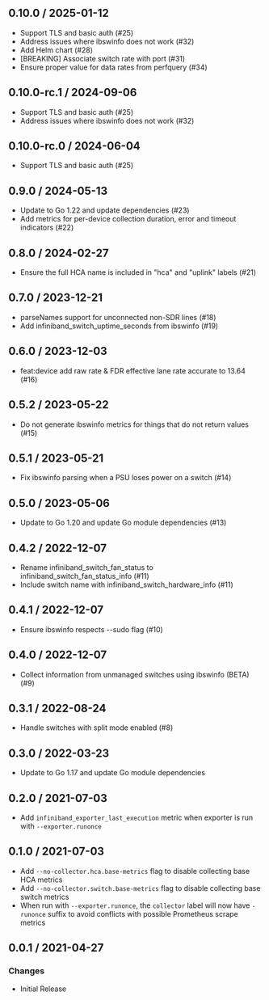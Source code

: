 ## 0.10.0 / 2025-01-12

* Support TLS and basic auth (#25)
* Address issues where ibswinfo does not work (#32)
* Add Helm chart (#28)
* [BREAKING] Associate switch rate with port (#31)
* Ensure proper value for data rates from perfquery (#34)

## 0.10.0-rc.1 / 2024-09-06

* Support TLS and basic auth (#25)
* Address issues where ibswinfo does not work (#32)

## 0.10.0-rc.0 / 2024-06-04

* Support TLS and basic auth (#25)

## 0.9.0 / 2024-05-13

* Update to Go 1.22 and update dependencies (#23)
* Add metrics for per-device collection duration, error and timeout indicators (#22)

## 0.8.0 / 2024-02-27

* Ensure the full HCA name is included in "hca" and "uplink" labels (#21)

## 0.7.0 / 2023-12-21

* parseNames support for unconnected non-SDR lines (#18)
* Add infiniband_switch_uptime_seconds from ibswinfo (#19)

## 0.6.0 / 2023-12-03

* feat:device add raw rate & FDR effective lane rate accurate to 13.64 (#16)

## 0.5.2 / 2023-05-22

* Do not generate ibswinfo metrics for things that do not return values (#15)

## 0.5.1 / 2023-05-21

* Fix ibswinfo parsing when a PSU loses power on a switch (#14)

## 0.5.0 / 2023-05-06

* Update to Go 1.20 and update Go module dependencies (#13)

## 0.4.2 / 2022-12-07

* Rename infiniband_switch_fan_status to infiniband_switch_fan_status_info (#11)
* Include switch name with infiniband_switch_hardware_info (#11)

## 0.4.1 / 2022-12-07

* Ensure ibswinfo respects --sudo flag (#10)

## 0.4.0 / 2022-12-07

* Collect information from unmanaged switches using ibswinfo (BETA) (#9)

## 0.3.1 / 2022-08-24

* Handle switches with split mode enabled (#8)

## 0.3.0 / 2022-03-23

* Update to Go 1.17 and update Go module dependencies

## 0.2.0 / 2021-07-03

* Add `infiniband_exporter_last_execution` metric when exporter is run with `--exporter.runonce`

## 0.1.0 / 2021-07-03

* Add `--no-collector.hca.base-metrics` flag to disable collecting base HCA metrics
* Add `--no-collector.switch.base-metrics` flag to disable collecting base switch metrics
* When run with `--exporter.runonce`, the `collector` label will now have `-runonce` suffix to avoid conflicts with possible Prometheus scrape metrics

## 0.0.1 / 2021-04-27

### Changes

* Initial Release

